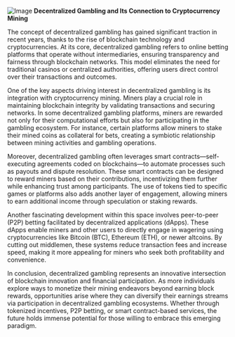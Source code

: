 
![Image](https://github.com/user-attachments/assets/31692037-0104-4703-abd1-696b6a7dd41b)
**Decentralized Gambling and Its Connection to Cryptocurrency Mining**

The concept of decentralized gambling has gained significant traction in recent years, thanks to the rise of blockchain technology and cryptocurrencies. At its core, decentralized gambling refers to online betting platforms that operate without intermediaries, ensuring transparency and fairness through blockchain networks. This model eliminates the need for traditional casinos or centralized authorities, offering users direct control over their transactions and outcomes.

One of the key aspects driving interest in decentralized gambling is its integration with cryptocurrency mining. Miners play a crucial role in maintaining blockchain integrity by validating transactions and securing networks. In some decentralized gambling platforms, miners are rewarded not only for their computational efforts but also for participating in the gambling ecosystem. For instance, certain platforms allow miners to stake their mined coins as collateral for bets, creating a symbiotic relationship between mining activities and gambling operations.

Moreover, decentralized gambling often leverages smart contracts—self-executing agreements coded on blockchains—to automate processes such as payouts and dispute resolution. These smart contracts can be designed to reward miners based on their contributions, incentivizing them further while enhancing trust among participants. The use of tokens tied to specific games or platforms also adds another layer of engagement, allowing miners to earn additional income through speculation or staking rewards.

Another fascinating development within this space involves peer-to-peer (P2P) betting facilitated by decentralized applications (dApps). These dApps enable miners and other users to directly engage in wagering using cryptocurrencies like Bitcoin (BTC), Ethereum (ETH), or newer altcoins. By cutting out middlemen, these systems reduce transaction fees and increase speed, making it more appealing for miners who seek both profitability and convenience.

In conclusion, decentralized gambling represents an innovative intersection of blockchain innovation and financial participation. As more individuals explore ways to monetize their mining endeavors beyond earning block rewards, opportunities arise where they can diversify their earnings streams via participation in decentralized gambling ecosystems. Whether through tokenized incentives, P2P betting, or smart contract-based services, the future holds immense potential for those willing to embrace this emerging paradigm.